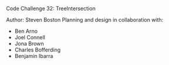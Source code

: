 Code Challenge 32: TreeIntersection

Author: Steven Boston
Planning and design in collaboration with:

- Ben Arno
- Joel Connell
- Jona Brown
- Charles Bofferding
- Benjamin Ibarra
